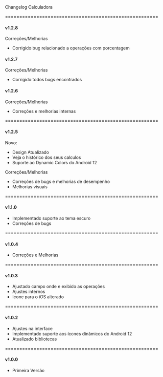 Changelog Calculadora

======================================================

#### v1.2.8

Correções/Melhorias
- Corrigido bug relacionado a operações com porcentagem

#### v1.2.7

Correções/Melhorias
- Corrigido todos bugs encontrados

#### v1.2.6

Correções/Melhorias
- Correções e melhorias internas

======================================================
#### v1.2.5

Novo:
- Design Atualizado
- Veja o histórico dos seus calculos
- Suporte ao Dynamic Colors do Android 12

Correções/Melhorias
- Correções de bugs e melhorias de desempenho
- Melhorias visuais

======================================================
#### v1.1.0
- Implementado suporte ao tema escuro
- Correções de bugs

======================================================
#### v1.0.4
- Correções e Melhorias

======================================================
#### v1.0.3
- Ajustado campo onde e exibido as operações
- Ajustes internos
- Icone para o iOS alterado

======================================================
#### v1.0.2
- Ajustes na interface
- Implementado suporte aos ícones dinâmicos do Android 12
- Atualizado bibliotecas

======================================================
#### v1.0.0
- Primeira Versão